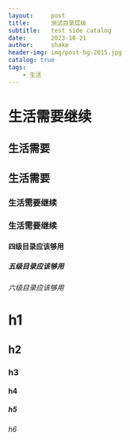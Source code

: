 ```yaml
---
layout:     post
title:      测试目录层级
subtitle:   test side catalog
date:       2023-10-21
author:     shake
header-img: img/post-bg-2015.jpg
catalog: true
tags:
    - 生活
---
```


# 生活需要继续


## 生活需要


## 生活需要

### 生活需要继续

### 生活需要继续

#### 四级目录应该够用

##### 五级目录应该够用

###### 六级目录应该够用

# h1

## h2

### h3

#### h4

##### h5

###### h6

